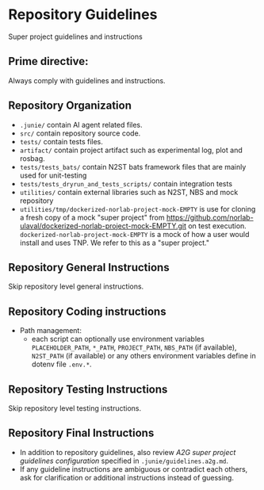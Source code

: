 # Repository Guidelines

Super project guidelines and instructions

## Prime directive:

Always comply with guidelines and instructions.

## Repository Organization

- `.junie/` contain AI agent related files.
- `src/` contain repository source code.
- `tests/` contain tests files.
- `artifact/` contain project artifact such as experimental log, plot and rosbag.
- `tests/tests_bats/` contain N2ST bats framework files that are mainly used for unit-testing
- `tests/tests_dryrun_and_tests_scripts/` contain integration tests
- `utilities/` contain external libraries such as N2ST, NBS and mock repository
- `utilities/tmp/dockerized-norlab-project-mock-EMPTY` is use for cloning a fresh copy of a mock "super project" from https://github.com/norlab-ulaval/dockerized-norlab-project-mock-EMPTY.git on test execution.
  `dockerized-norlab-project-mock-EMPTY` is a mock of how a user would install and uses TNP. We refer to this as a "super project."


## Repository General Instructions

Skip repository level general instructions.

## Repository Coding instructions

- Path management: 
  - each script can optionally use environment variables `PLACEHOLDER_PATH`, `*_PATH`, `PROJECT_PATH`, `NBS_PATH` (if available), `N2ST_PATH` (if available) or any others environment variables define in dotenv file `.env.*`.

## Repository Testing Instructions

Skip repository level testing instructions.

## Repository Final Instructions

- In addition to repository guidelines, also review _A2G super project guidelines configuration_
  specified in `.junie/guidelines.a2g.md`.
- If any guideline instructions are ambiguous or contradict each others, ask for clarification or
  additional instructions instead of guessing.
